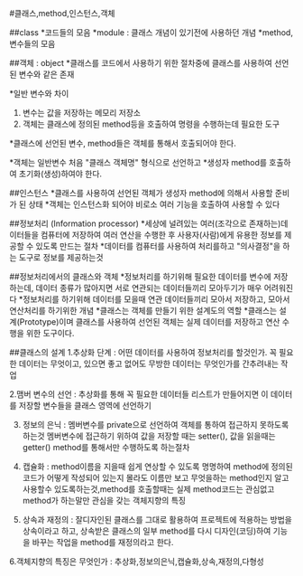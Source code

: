 #클래스,method,인스턴스,객체

##class
*코드들의 모음 
*module : 클래스 개념이 있기전에 사용하던 개념
*method,변수들의 모음

##객체 : object
*클래스를 코드에서 사용하기 위한 절차중에 클래스를 
사용하여 선언된 변수와 같은 존재

*일반 변수와 차이
1. 변수는 값을 저장하는 메모리 저장소
2. 객체는 클래스에 정의된 method등을 호출하여 명령을 수행하는데 필요한 도구

*클래스에 선언된 변수, method들은 객체를 통해서 호출되어야 한다.

*객체는 일반변수 처음 "클래스 객체명" 형식으로 선언하고
*생성자 method를 호출하여 초기화(생성)하여야 한다.

##인스턴스
*클래스를 사용하여 선언된 객체가 생성자 method에 의해서
사용할 준비가 된 상태
*객체는 인스턴스화 되어야 비로소 여러 기능을 호출하여 사용할 수 있다 

##정보처리 (Information processor)
*세상에 널려있는 여러(조각으로 존재하는)데이터들을 
컴퓨터에 저장하여 여러 연산을 수행한 후 사용자(사람)에게 
유용한 정보를 제공할 수 있도록 만드는 절차
*데이터를 컴퓨터를 사용하여 처리를하고 "의사결정"을 하는 도구로 정보를 제공하는것

##정보처리에서의 클래스와 객체
*정보처리를 하기위해 필요한 데이터를 변수에 저장하는데,
데이터 종류가 많아지면 서로 연관되는 데이터들끼리 모아두기가 매우 어려워진다
*정보처리를 하기위해 데이터를 모을때 연관 데이터들끼리 모아서 저장하고,
모아서 연산처리를 하기위한 개념
*클래스는 객체를 만들기 위한 설계도의 역할 
*클래스는 설계(Prototype)이며 클래스를 사용하여 선언된 객체는 실제 데이터를 
	저장하고 연산 수행을 위한 도구이다.
	
##클래스의 설계
1.추상화 단계 : 어떤 데이터를 사용하여 정보처리를 할것인가. 꼭 필요한
데이터는 무엇이고, 있으면 좋고 없어도 무방한 데이터는 무엇인가를 간추려내는 작업

2.맴버 변수의 선언 : 추상화를 통해 꼭 필요한 데이터들 리스트가 만들어지면
이 데이터를 저장할 변수들을 클래스 영역에 선언하기

3. 정보의 은닉 : 멤버변수를 private으로 선언하여 객체를 통하여 접근하지 못하도록 하는것
멤버변수에 접근하기 위하여 값을 저장할 때는 setter(), 값을 읽을때는 getter()
method를 통해서만 수행하도록 하는절차

4. 캡슐화 : method이름을 지을때 쉽게 연상할 수 있도록 명명하여 method에 정의된 코드가 어떻게 작성되어 있는지
몰라도 이름만 보고 무엇을하는 method인지 알고 사용할수 있도록하는것,method를 호출할때는 실제 method코드는
관심없고 method가 하는말만 관심을 갖는 객체지향의 특징

5. 상속과 재정의 : 잘디자인된 클래스를  그대로 활용하여 프로젝트에 적용하는 방법을 상속이라고 하고, 상속받은 클래스의 일부 method를
다시 디자인(코딩)하여 기능을 바꾸는 작업을 method를 재정의라고 한다.

6.객체지향의 특징은 무엇인가 : 추상화,정보의은닉,캡슐화,상속,재정의,다형성